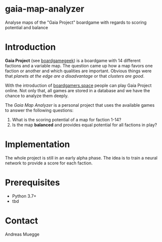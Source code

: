 # gaia-map-analyzer
Analyse maps of the "Gaia Project" boardgame with regards to scoring potential and balance

# Introduction

**Gaia Project** (see [boardgamegeek](https://boardgamegeek.com/boardgame/220308/gaia-project)) is a boardgame with 14 different factions and a variable map. The question came up how a map favors one faction or another and which qualities are important. Obvious things were that *planets at the edge are a disadvantage* or that *clusters are good*. 

With the introduction of [boardgamers.space](https://www.boardgamers.space/boardgame/gaia-project) people can play Gaia Project online. Not only that, all games are stored in a database and we have the chance to analyze them deeply. 

The *Gaia Map Analyzer* is a personal project that uses the available games to answer the following questions:

1. What is the scoring potential of a map for faction 1-14?
2. Is the map **balanced** and provides equal potential for all factions in play? 

# Implementation

The whole project is still in an early alpha phase. The idea is to train a neural network to provide a score for each faction. 

# Prerequisites

* Python 3.7+
* tbd


# Contact

Andreas Muegge
